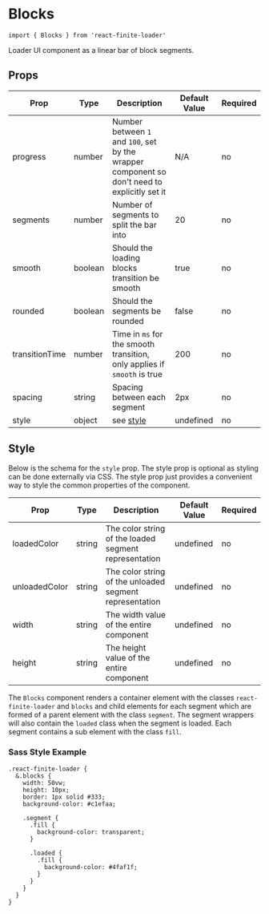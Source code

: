 # Blocks

`import { Blocks } from 'react-finite-loader'`

Loader UI component as a linear bar of block segments.

## Props
| Prop | Type | Description | Default Value | Required |
| ---- | ---- | ----------- | ------------- | -------- |
| progress | number | Number between `1` and `100`, set by the wrapper component so don't need to explicitly set it | N/A | no |
| segments | number | Number of segments to split the bar into | 20 | no |
| smooth | boolean | Should the loading blocks transition be smooth | true | no |
| rounded | boolean | Should the segments be rounded | false | no |
| transitionTime | number | Time in `ms` for the smooth transition, only applies if `smooth` is true | 200 | no |
| spacing | string | Spacing between each segment | 2px | no |
| style | object | see [style](#style) | undefined | no |

## Style
Below is the schema for the `style` prop. The style prop is optional as styling can be done externally via CSS. The style prop just provides a convenient way to style the common properties of the component.

| Prop | Type | Description | Default Value | Required |
| ---- | ---- | ----------- | ------------- | -------- |
| loadedColor | string | The color string of the loaded segment representation | undefined | no |
| unloadedColor | string | The color string of the unloaded segment representation | undefined | no |
| width | string | The width value of the entire component | undefined | no |
| height | string | The height value of the entire component | undefined | no |

The `Blocks` component renders a container element with the classes `react-finite-loader` and `blocks` and child elements for each segment which are formed of a parent element with the class `segment`. The segment wrappers will also contain the `loaded` class when the segment is loaded. Each segment contains a sub element with the class `fill`.

### Sass Style Example
```
.react-finite-loader {
  &.blocks {
    width: 50vw;
    height: 10px;
    border: 1px solid #333;
    background-color: #c1efaa;

    .segment {
      .fill {
        background-color: transparent;
      }

      .loaded {
        .fill {
          background-color: #4faf1f;
        }
      }
    }
  }
}
```
